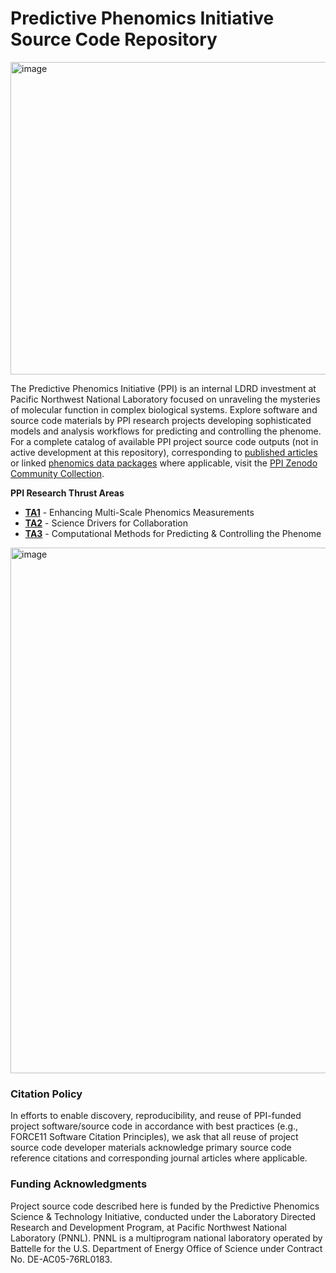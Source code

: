 # Predictive Phenomics Initiative Source Code Repository

<img align="center" width="550" height="500" alt="image" src="https://github.com/user-attachments/assets/63927f22-412a-4bf2-97bc-b5371942bf8d" /> 

The Predictive Phenomics Initiative (PPI) is an internal LDRD investment at Pacific Northwest National Laboratory focused on unraveling the mysteries of molecular function in complex biological systems. Explore software and source code materials by PPI research projects developing sophisticated models and analysis workflows for predicting and controlling the phenome. For a complete catalog of available PPI project source code outputs (not in active development at this repository), corresponding to [published articles](https://www.pnnl.gov/projects/predictive-phenomics-science-technology-initiative/publications) or linked [phenomics data packages](https://doi.org/10.25584/PPI/2441504) where applicable, visit the [PPI Zenodo Community Collection](https://zenodo.org/communities/pnnl-ppi).


**PPI Research Thrust Areas**

- **[TA1](https://www.pnnl.gov/thrust-area-1-projects)** - Enhancing Multi-Scale Phenomics Measurements
- **[TA2](https://www.pnnl.gov/thrust-area-2-projects)** - Science Drivers for Collaboration
- **[TA3](https://www.pnnl.gov/thrust-area-3-projects)** - Computational Methods for Predicting & Controlling the Phenome

<img width="1200" height="841" alt="image" src="https://github.com/user-attachments/assets/32822813-8b2e-456a-85f7-949351fbd3d9" />

### Citation Policy

In efforts to enable discovery, reproducibility, and reuse of PPI-funded project software/source code in accordance with best practices (e.g., FORCE11 Software Citation Principles), we ask that all reuse of project source code developer materials acknowledge primary source code reference citations and corresponding journal articles where applicable.

### Funding Acknowledgments

Project source code described here is funded by the Predictive Phenomics Science & Technology Initiative, conducted under the Laboratory Directed Research and Development Program, at Pacific Northwest National Laboratory (PNNL). PNNL is a multiprogram national laboratory operated by Battelle for the U.S. Department of Energy Office of Science under Contract No. DE-AC05-76RL0183.
